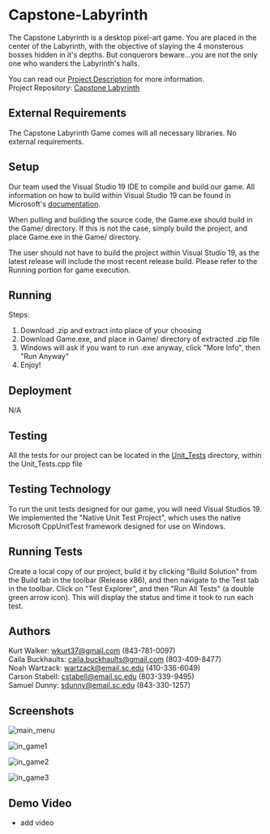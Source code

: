 # Capstone-Labyrinth  
The Capstone Labyrinth is a desktop pixel-art game. You are placed in the center of the Labyrinth, with the objective of slaying the 4 monsterous bosses hidden in it's depths. But conquerors beware...you are not the only one who wanders the Labyrinth's halls.  

You can read our [Project Description](https://github.com/SCCapstone/Capstone-Labyrinth/wiki/Project-Description) for more information.  
Project Repository: [Capstone Labyrinth](https://github.com/SCCapstone/Capstone-Labyrinth)

## External Requirements

The Capstone Labyrinth Game comes will all necessary libraries. No external requirements.

## Setup  

Our team used the Visual Studio 19 IDE to compile and build our game. All information on how to build within Visual Studio 19 can be found in Microsoft's [documentation](https://docs.microsoft.com/en-us/visualstudio/ide/walkthrough-building-an-application?view=vs-2019#build-the-application).

When pulling and building the source code, the Game.exe should build in the Game/ directory. If this is not the case, simply build the project, and place Game.exe in the Game/ directory.  

The user should not have to build the project within Visual Studio 19, as the latest release will include the most recent release build. Please refer to the Running portion for game execution.  

## Running  

Steps:  
1. Download .zip and extract into place of your choosing
2. Download Game.exe, and place in Game/ directory of extracted .zip file
3. Windows will ask if you want to run .exe anyway, click "More Info", then "Run Anyway"  
4. Enjoy!

## Deployment

N/A

## Testing

All the tests for our project can be located in the [Unit_Tests](https://github.com/SCCapstone/Capstone-Labyrinth/tree/master/Unit_Tests) directory, within the Unit_Tests.cpp file

## Testing Technology

To run the unit tests designed for our game, you will need Visual Studios 19. We implemented the "Native Unit Test Project", which uses the native Microsoft CppUnitTest framework designed for use on Windows.

## Running Tests

Create a local copy of our project, build it by clicking "Build Solution" from the Build tab in the toolbar (Release x86), and then navigate to the Test tab in the toolbar. Click on "Test Explorer", and then "Run All Tests" (a double green arrow icon). This will display the status and time it took to run each test.

## Authors

Kurt Walker: wkurt37@gmail.com (843-781-0097)  
Caila Buckhaults: caila.buckhaults@gmail.com (803-409-8477)  
Noah Wartzack: wartzack@email.sc.edu (410-336-6049)  
Carson Stabell: cstabell@email.sc.edu (803-339-9495)  
Samuel Dunny: sdunny@email.sc.edu (843-330-1257)  

## Screenshots 
![main_menu](https://user-images.githubusercontent.com/55698285/115065741-8659bb80-9ebc-11eb-9d63-0137350248f2.png)

![in_game1](https://user-images.githubusercontent.com/55698285/115065670-6a561a00-9ebc-11eb-912a-5bd58ea903f2.png)

![in_game2](https://user-images.githubusercontent.com/55698285/115066090-097b1180-9ebd-11eb-9649-5a6ca707a291.png)

![in_game3](https://user-images.githubusercontent.com/55698285/115066386-71c9f300-9ebd-11eb-9477-c574fbd412b0.png)
  
  
## Demo Video  
- add video
